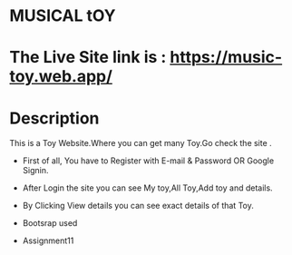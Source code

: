 # MUSICAL tOY
# The  Live Site link is : https://music-toy.web.app/
# Description
This is a Toy Website.Where you can get many Toy.Go check the site .

* First of all, You have to Register with E-mail & Password OR Google Signin.
* After Login the site you can see My toy,All Toy,Add toy and details.
* By Clicking View details you can see exact details of that Toy.


* Bootsrap used 
* Assignment11

